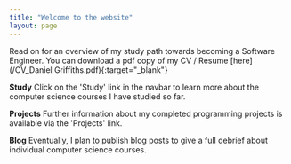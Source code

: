 ```yaml
---
title: "Welcome to the website"
layout: page
---
```


Read on for an overview of my study path towards becoming a Software Engineer.  You can download a pdf copy of my CV / Resume [here](/CV_Daniel Griffiths.pdf){:target="_blank"} 
<!-- or [file download]({{ site.url }}/assets/CV_Daniel Griffiths.pdf) -->


**Study**
Click on the 'Study' link in the navbar to learn more about the computer science courses I have studied so far.    


**Projects**
Further information about my completed programming projects is available via the 'Projects' link. 


**Blog**
Eventually, I plan to publish blog posts to give a full debrief about individual computer science courses.

  



